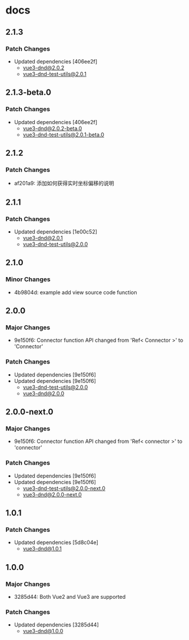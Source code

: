# docs

## 2.1.3

### Patch Changes

- Updated dependencies [406ee2f]
  - vue3-dnd@2.0.2
  - vue3-dnd-test-utils@2.0.1

## 2.1.3-beta.0

### Patch Changes

- Updated dependencies [406ee2f]
  - vue3-dnd@2.0.2-beta.0
  - vue3-dnd-test-utils@2.0.1-beta.0

## 2.1.2

### Patch Changes

- af201a9: 添加如何获得实时坐标偏移的说明

## 2.1.1

### Patch Changes

- Updated dependencies [1e00c52]
  - vue3-dnd@2.0.1
  - vue3-dnd-test-utils@2.0.0

## 2.1.0

### Minor Changes

- 4b9804d: example add view source code function

## 2.0.0

### Major Changes

- 9e150f6: Connector function API changed from 'Ref< Connector >' to 'Connector'

### Patch Changes

- Updated dependencies [9e150f6]
- Updated dependencies [9e150f6]
  - vue3-dnd-test-utils@2.0.0
  - vue3-dnd@2.0.0

## 2.0.0-next.0

### Major Changes

- 9e150f6: Connector function API changed from 'Ref< connector >' to 'connector'

### Patch Changes

- Updated dependencies [9e150f6]
- Updated dependencies [9e150f6]
  - vue3-dnd-test-utils@2.0.0-next.0
  - vue3-dnd@2.0.0-next.0

## 1.0.1

### Patch Changes

- Updated dependencies [5d8c04e]
  - vue3-dnd@1.0.1

## 1.0.0

### Major Changes

- 3285d44: Both Vue2 and Vue3 are supported

### Patch Changes

- Updated dependencies [3285d44]
  - vue3-dnd@1.0.0
